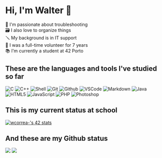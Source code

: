 # Hi, I'm Walter 👋
🧩 I'm passionate about troubleshooting<br>
🗃️ I also love to organize things<br>
🪛 My background is in IT support<br>
🤝 I was a full-time volunteer for 7 years<br>
📚 I'm currently a student at 42 Porto

## These are the languages and tools I've studied so far
![C](https://img.shields.io/badge/c-0D1117.svg?style=for-the-badge&logo=c&logoColor=3893F5)
![C++](https://img.shields.io/badge/c++-0D1117.svg?style=for-the-badge&logo=c%2B%2B&logoColor=9445FC)
![Shell](https://img.shields.io/badge/shell-0D1117.svg?style=for-the-badge&logo=gnu-bash&logoColor=white)
![Git](https://img.shields.io/badge/git-0D1117.svg?style=for-the-badge&logo=git&logoColor=F5942C)
![Github](https://img.shields.io/badge/github-0D1117.svg?style=for-the-badge&logo=github&logoColor=white)
![VSCode](https://img.shields.io/badge/vscode-0D1117.svg?style=for-the-badge&logo=visual-studio-code&logoColor=3893F5)
![Markdown](https://img.shields.io/badge/markdown-0D1117.svg?style=for-the-badge&logo=markdown&logoColor=white)
![Java](https://img.shields.io/badge/java-0D1117.svg?style=for-the-badge&logo=oracle&logoColor=FFB13C)
![HTML5](https://img.shields.io/badge/html5-0D1117.svg?style=for-the-badge&logo=html5&logoColor=F5942C)
![JavaScript](https://img.shields.io/badge/javascript-0D1117.svg?style=for-the-badge&logo=javascript&logoColor=ECC91C)
![PHP](https://img.shields.io/badge/php-0D1117.svg?style=for-the-badge&logo=php&logoColor=84E8FF)
![Photoshop](https://img.shields.io/badge/photoshop-0D1117.svg?style=for-the-badge&logo=adobephotoshop&logoColor=4C8CD5)


## This is my current status at school

<!-- [![wcorrea-'s 42 stats](https://badge42.vercel.app/api/v2/cliecgu3i001108l40dwr9zlx/stats?cursusId=21&coalitionId=piscine)](https://profile.intra.42.fr/users/wcorrea-) -->
[![wcorrea-'s 42 stats](https://badge.mediaplus.ma/darkblue/wcorrea-?1337Badge=off&UM6P=off)](https://profile.intra.42.fr/users/wcorrea-)
## And these are my Github status
![](https://github-readme-stats.vercel.app/api?username=waltergcc&show_icons=true&hide_border=true&hide_title=true)
![](https://github-readme-stats.vercel.app/api/top-langs/?username=waltergcc&hide_border=true&include_all_commits=false&count_private=false&layout=compact)

